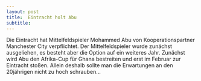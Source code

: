 ```yaml
---
layout: post
title:  Eintracht holt Abu
subtitle:  
---
```


Die Eintracht hat Mittelfeldspieler Mohammed Abu von Kooperationspartner Manchester City verpflichtet. Der Mittelfeldspieler wurde zunächst ausgeliehen, es besteht aber die Option auf ein weiteres Jahr. Zunächst wird Abu den Afrika-Cup für Ghana bestreiten und erst im Februar zur Eintracht stoßen. Allein deshalb sollte man die Erwartungen an den 20jährigen nicht zu hoch schrauben...



